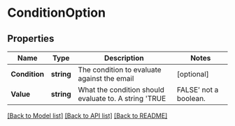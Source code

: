 # ConditionOption

## Properties

Name | Type | Description | Notes
------------ | ------------- | ------------- | -------------
**Condition** | **string** | The condition to evaluate against the email | [optional] 
**Value** | **string** | What the condition should evaluate to. A string &#39;TRUE|FALSE&#39; not a boolean. | [optional] 

[[Back to Model list]](../README#documentation-for-models) [[Back to API list]](../README#documentation-for-api-endpoints) [[Back to README]](../README)


